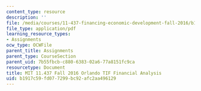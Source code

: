 ```yaml
---
content_type: resource
description: ''
file: /media/courses/11-437-financing-economic-development-fall-2016/b1917c59fd077299bc92afc2aa496129_MIT11_437F16_Orlando.pdf
file_type: application/pdf
learning_resource_types:
- Assignments
ocw_type: OCWFile
parent_title: Assignments
parent_type: CourseSection
parent_uid: 7b55fbcb-c880-6383-02a6-77a8151fc9ca
resourcetype: Document
title: MIT 11.437 Fall 2016 Orlando TIF Financial Analysis
uid: b1917c59-fd07-7299-bc92-afc2aa496129
---
```

